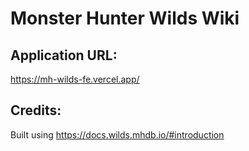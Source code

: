 # Monster Hunter Wilds Wiki



## Application URL:
https://mh-wilds-fe.vercel.app/

## Credits:
Built using https://docs.wilds.mhdb.io/#introduction